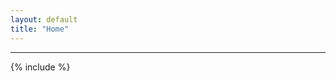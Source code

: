 ```yaml
---
layout: default
title: "Home"
---
```


---

{% include %}

<!-- {% if site.show_excerpts %}
  {% include home.html %}
{% else %}
  {% include home.html %}
{% endif %} -->
